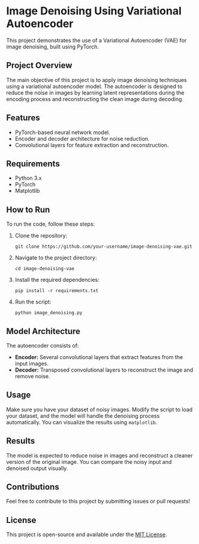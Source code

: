 <!DOCTYPE html>
<html lang="en">
<head>
    <meta charset="UTF-8">
    <meta name="viewport" content="width=device-width, initial-scale=1.0">
    
</head>
<body>
    <h1>Image Denoising Using Variational Autoencoder</h1>
    <p>This project demonstrates the use of a Variational Autoencoder (VAE) for image denoising, built using PyTorch.</p>

  <h2>Project Overview</h2>
    <p>The main objective of this project is to apply image denoising techniques using a variational autoencoder model. The autoencoder is designed to reduce the noise in images by learning latent representations during the encoding process and reconstructing the clean image during decoding.</p>

  <h2>Features</h2>
    <ul>
        <li>PyTorch-based neural network model.</li>
        <li>Encoder and decoder architecture for noise reduction.</li>
        <li>Convolutional layers for feature extraction and reconstruction.</li>
    </ul>

  <h2>Requirements</h2>
    <ul>
        <li>Python 3.x</li>
        <li>PyTorch</li>
        <li>Matplotlib</li>
    </ul>

  <h2>How to Run</h2>
    <p>To run the code, follow these steps:</p>
    <ol>
        <li>Clone the repository:</li>
        <pre><code>git clone https://github.com/your-username/image-denoising-vae.git</code></pre>
        <li>Navigate to the project directory:</li>
        <pre><code>cd image-denoising-vae</code></pre>
        <li>Install the required dependencies:</li>
        <pre><code>pip install -r requirements.txt</code></pre>
        <li>Run the script:</li>
        <pre><code>python image_denoising.py</code></pre>
    </ol>

  <h2>Model Architecture</h2>
    <p>The autoencoder consists of:</p>
    <ul>
        <li><strong>Encoder:</strong> Several convolutional layers that extract features from the input images.</li>
        <li><strong>Decoder:</strong> Transposed convolutional layers to reconstruct the image and remove noise.</li>
    </ul>

  <h2>Usage</h2>
    <p>Make sure you have your dataset of noisy images. Modify the script to load your dataset, and the model will handle the denoising process automatically. You can visualize the results using <code>matplotlib</code>.</p>

  <h2>Results</h2>
    <p>The model is expected to reduce noise in images and reconstruct a cleaner version of the original image. You can compare the noisy input and denoised output visually.</p>

  <h2>Contributions</h2>
    <p>Feel free to contribute to this project by submitting issues or pull requests!</p>

  <h2>License</h2>
    <p>This project is open-source and available under the <a href="LICENSE">MIT License</a>.</p>
</body>
</html>
